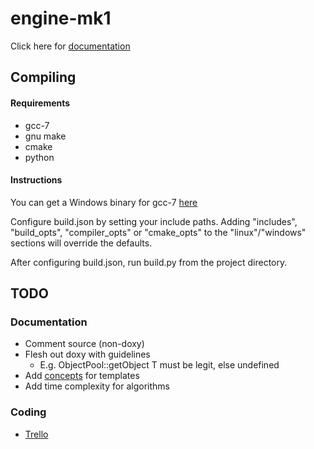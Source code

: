 # engine-mk1
Click here for [documentation](https://razaron.github.io/engine-mk1/ "Documentation")

## Compiling
#### Requirements
- gcc-7
- gnu make
- cmake
- python

#### Instructions
You can get a Windows binary for gcc-7 [here](http://www.equation.com/servlet/equation.cmd?fa=fortran)

Configure build.json by setting your include paths. Adding "includes", "build_opts", "compiler_opts" or "cmake_opts" to the "linux"/"windows" sections will override the defaults.

After configuring build.json, run build.py from the project directory.

## TODO
### Documentation
- Comment source (non-doxy)
- Flesh out doxy with guidelines
    - E.g. ObjectPool::getObject<T> T must be legit, else undefined
- Add [concepts](http://en.cppreference.com/w/cpp/concept "cppreference") for templates
- Add time complexity for algorithms

### Coding
- [Trello](https://trello.com/b/aAxYCKQL/engine-mk1)
